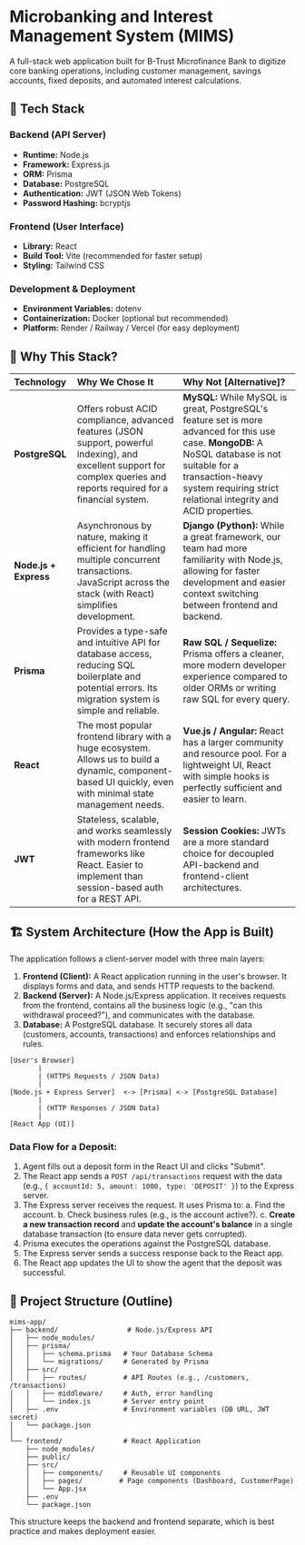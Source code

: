# Microbanking and Interest Management System (MIMS)

A full-stack web application built for B-Trust Microfinance Bank to digitize core banking operations, including customer management, savings accounts, fixed deposits, and automated interest calculations.

## 🚀 Tech Stack

### Backend (API Server)
*   **Runtime:** Node.js
*   **Framework:** Express.js
*   **ORM:** Prisma
*   **Database:** PostgreSQL
*   **Authentication:** JWT (JSON Web Tokens)
*   **Password Hashing:** bcryptjs

### Frontend (User Interface)
*   **Library:** React
*   **Build Tool:** Vite (recommended for faster setup)
*   **Styling:** Tailwind CSS

### Development & Deployment
*   **Environment Variables:** dotenv
*   **Containerization:** Docker (optional but recommended)
*   **Platform:** Render / Railway / Vercel (for easy deployment)

## 🤔 Why This Stack?

| Technology | Why We Chose It | Why Not [Alternative]? |
| :--- | :--- | :--- |
| **PostgreSQL** | Offers robust ACID compliance, advanced features (JSON support, powerful indexing), and excellent support for complex queries and reports required for a financial system. | **MySQL:** While MySQL is great, PostgreSQL's feature set is more advanced for this use case. **MongoDB:** A NoSQL database is not suitable for a transaction-heavy system requiring strict relational integrity and ACID properties. |
| **Node.js + Express** | Asynchronous by nature, making it efficient for handling multiple concurrent transactions. JavaScript across the stack (with React) simplifies development. | **Django (Python):** While a great framework, our team had more familiarity with Node.js, allowing for faster development and easier context switching between frontend and backend. |
| **Prisma** | Provides a type-safe and intuitive API for database access, reducing SQL boilerplate and potential errors. Its migration system is simple and reliable. | **Raw SQL / Sequelize:** Prisma offers a cleaner, more modern developer experience compared to older ORMs or writing raw SQL for every query. |
| **React** | The most popular frontend library with a huge ecosystem. Allows us to build a dynamic, component-based UI quickly, even with minimal state management needs. | **Vue.js / Angular:** React has a larger community and resource pool. For a lightweight UI, React with simple hooks is perfectly sufficient and easier to learn. |
| **JWT** | Stateless, scalable, and works seamlessly with modern frontend frameworks like React. Easier to implement than session-based auth for a REST API. | **Session Cookies:** JWTs are a more standard choice for decoupled API-backend and frontend-client architectures. |

## 🏗️ System Architecture (How the App is Built)

The application follows a client-server model with three main layers:

1.  **Frontend (Client):** A React application running in the user's browser. It displays forms and data, and sends HTTP requests to the backend.
2.  **Backend (Server):** A Node.js/Express application. It receives requests from the frontend, contains all the business logic (e.g., "can this withdrawal proceed?"), and communicates with the database.
3.  **Database:** A PostgreSQL database. It securely stores all data (customers, accounts, transactions) and enforces relationships and rules.

```
[User's Browser]
       |
       | (HTTPS Requests / JSON Data)
       |
[Node.js + Express Server]  <-> [Prisma] <-> [PostgreSQL Database]
       |
       | (HTTP Responses / JSON Data)
       |
[React App (UI)]
```

### Data Flow for a Deposit:
1.  Agent fills out a deposit form in the React UI and clicks "Submit".
2.  The React app sends a `POST /api/transactions` request with the data (e.g., `{ accountId: 5, amount: 1000, type: 'DEPOSIT' }`) to the Express server.
3.  The Express server receives the request. It uses Prisma to:
    a. Find the account.
    b. Check business rules (e.g., is the account active?).
    c. **Create a new transaction record** and **update the account's balance** in a single database transaction (to ensure data never gets corrupted).
4.  Prisma executes the operations against the PostgreSQL database.
5.  The Express server sends a success response back to the React app.
6.  The React app updates the UI to show the agent that the deposit was successful.

## 📁 Project Structure (Outline)

```
mims-app/
├── backend/                 # Node.js/Express API
│   ├── node_modules/
│   ├── prisma/
│   │   ├── schema.prisma   # Your Database Schema
│   │   └── migrations/     # Generated by Prisma
│   ├── src/
│   │   ├── routes/         # API Routes (e.g., /customers, /transactions)
│   │   ├── middleware/     # Auth, error handling
│   │   └── index.js        # Server entry point
│   ├── .env                # Environment variables (DB URL, JWT secret)
│   └── package.json
│
└── frontend/               # React Application
    ├── node_modules/
    ├── public/
    ├── src/
    │   ├── components/     # Reusable UI components
    │   ├── pages/         # Page components (Dashboard, CustomerPage)
    │   └── App.jsx
    ├── .env
    └── package.json
```

This structure keeps the backend and frontend separate, which is best practice and makes deployment easier.